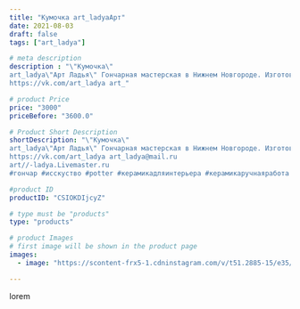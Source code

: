 ```yaml
---
title: "Кумочка art_ladyaАрт"
date: 2021-08-03
draft: false
tags: ["art_ladya"]

# meta description
description : "\"Кумочка\" 
art_ladya\"Арт Ладья\" Гончарная мастерская в Нижнем Новгороде. Изготовление керамики и мастер//-классы по обучению. 
https://vk.com/art_ladya art_"

# product Price
price: "3000"
priceBefore: "3600.0"

# Product Short Description
shortDescription: "\"Кумочка\" 
art_ladya\"Арт Ладья\" Гончарная мастерская в Нижнем Новгороде. Изготовление керамики и мастер//-классы по обучению. 
https://vk.com/art_ladya art_ladya@mail.ru 
art//-ladya.Livemaster.ru
#гончар #исскуство #potter #керамикадляинтерьера #керамикаручнаяработа #гончарнаямастерская #керамиканазаказ #handmade #посудаизглины #керамика #гончарнаяпосуда #эксклюзивнаякерамика #dishes #decor #ceramicar #mug #claygoods #tankard #earthenware #ceramic #design #кружка #квас #restaurant #ceramicart #магия #pint #кандюшка #авторскаякерамика"

#product ID
productID: "CSIOKDIjcyZ"

# type must be "products"
type: "products"

# product Images
# first image will be shown in the product page
images:
  - image: "https://scontent-frx5-1.cdninstagram.com/v/t51.2885-15/e35/230138092_4239561506079540_5373678188424930712_n.jpg?se=7&_nc_ht=scontent-frx5-1.cdninstagram.com&_nc_cat=100&_nc_ohc=rq6G8Eg4FUoAX-VxzsE&edm=APU89FABAAAA&ccb=7-4&oh=930bde9df62c4b978a88878651eb3acf&oe=612AA672&_nc_sid=86f79a&ig_cache_key=MjYzMjQxNjI0NTQwODcxMzg4MQ%3D%3D.2-ccb7-4"

---
```

lorem
